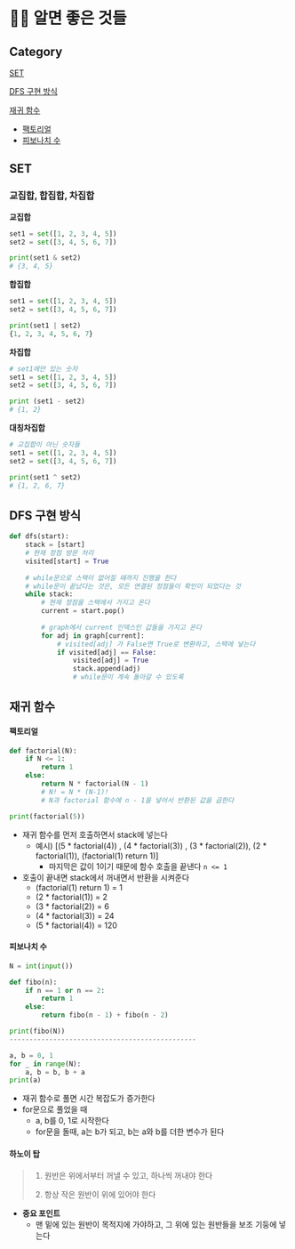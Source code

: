 # 🧑‍💻 알면 좋은 것들

## Category

[SET](#set)

[DFS 구현 방식](#DFS-구현-방식)

[재귀 함수](#재귀-함수)

- [팩토리얼](#팩토리얼)
- [피보나치 수](#피보나치_수)



## SET

### 교집합, 합집합, 차집합

**교집합**

```python
set1 = set([1, 2, 3, 4, 5])
set2 = set([3, 4, 5, 6, 7])

print(set1 & set2)
# {3, 4, 5}
```

**합집합**

```python
set1 = set([1, 2, 3, 4, 5])
set2 = set([3, 4, 5, 6, 7])

print(set1 | set2)
{1, 2, 3, 4, 5, 6, 7}
```

**차집합**

```python
# set1에만 있는 숫자
set1 = set([1, 2, 3, 4, 5])
set2 = set([3, 4, 5, 6, 7])

print (set1 - set2)
# {1, 2}
```

**대칭차집합**

```python
# 교집합이 아닌 숫자들
set1 = set([1, 2, 3, 4, 5])
set2 = set([3, 4, 5, 6, 7])

print(set1 ^ set2)
# {1, 2, 6, 7}
```





## DFS 구현 방식

```python
def dfs(start):
    stack = [start]
    # 현재 정점 방문 처리
    visited[start] = True
    
    # while문으로 스택이 없어질 때까지 진행을 한다
    # while문이 끝났다는 것은, 모든 연결된 정점들이 확인이 되었다는 것
    while stack:
    	# 현재 정점을 스택에서 가지고 온다
    	current = start.pop()
    	
        # graph에서 current 인덱스인 값들을 가지고 온다
    	for adj in graph[current]:
            # visited[adj] 가 False면 True로 변환하고, 스택에 넣는다
            if visited[adj] == False:
                visited[adj] = True
                stack.append(adj)
                # while문이 계속 돌아갈 수 있도록
```





## 재귀 함수

#### 팩토리얼

```python
def factorial(N):
    if N <= 1:
        return 1
    else:
        return N * factorial(N - 1)
        # N! = N * (N-1)!
        # N과 factorial 함수에 n - 1을 넣어서 반환된 값을 곱한다

print(factorial(5))
```

- 재귀 함수를 먼저 호출하면서 stack에 넣는다
  - 예시) [(5 * factorial(4)) , (4 * factorial(3)) , (3 * factorial(2)), (2 * factorial(1)), (factorial(1) return 1)]
    - 마지막은 값이 1이기 때문에 함수 호출을 끝낸다 `n <= 1`
- 호출이 끝내면 stack에서 꺼내면서 반환을 시켜준다
  - (factorial(1) return 1) = 1
  - (2 * factorial(1)) = 2
  - (3 * factorial(2)) = 6
  - (4 * factorial(3)) = 24
  - (5 * factorial(4)) = 120

#### 피보나치 수

```python
N = int(input())

def fibo(n):
    if n == 1 or n == 2:
        return 1
    else:
        return fibo(n - 1) + fibo(n - 2)

print(fibo(N))
-----------------------------------------------

a, b = 0, 1
for _ in range(N):
    a, b = b, b + a
print(a)
```

- 재귀 함수로 풀면 시간 복잡도가 증가한다
- for문으로 풀었을 때
  - a, b를 0, 1로 시작한다
  - for문을 돌때, a는 b가 되고, b는 a와 b를 더한 변수가 된다



#### 하노이 탑

> 1. 원반은 위에서부터 꺼낼 수 있고, 하나씩 꺼내야 한다
>
> 2. 항상 작은 원반이 위에 있어야 한다

- **중요 포인트**
  - 맨 밑에 있는 원반이 목적지에 가야하고, 그 위에 있는 원반들을 보조 기둥에 넣는다

